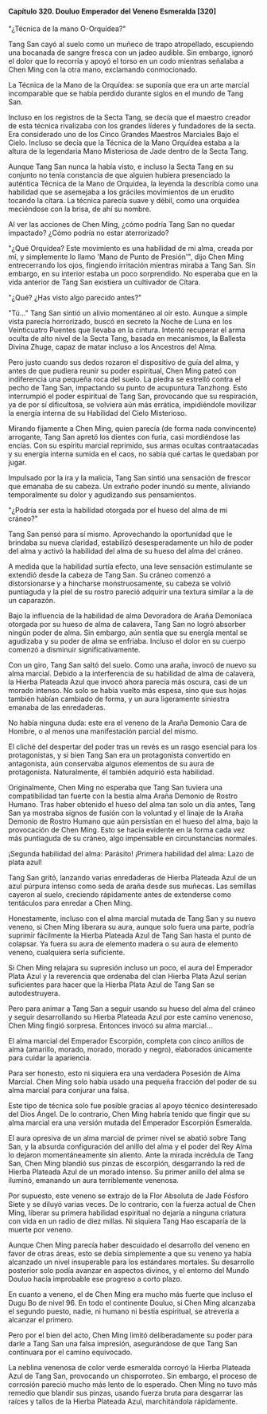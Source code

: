 
#### Capítulo 320. Douluo Emperador del Veneno Esmeralda [320]


"¿Técnica de la mano O-Orquídea?"

Tang San cayó al suelo como un muñeco de trapo atropellado, escupiendo una bocanada de sangre fresca con un jadeo audible. Sin embargo, ignoró el dolor que lo recorría y apoyó el torso en un codo mientras señalaba a Chen Ming con la otra mano, exclamando conmocionado.

La Técnica de la Mano de la Orquídea: se suponía que era un arte marcial incomparable que se había perdido durante siglos en el mundo de Tang San.

Incluso en los registros de la Secta Tang, se decía que el maestro creador de esta técnica rivalizaba con los grandes líderes y fundadores de la secta. Era considerado uno de los Cinco Grandes Maestros Marciales Bajo el Cielo. Incluso se decía que la Técnica de la Mano Orquídea estaba a la altura de la legendaria Mano Misteriosa de Jade dentro de la Secta Tang.

Aunque Tang San nunca la había visto, e incluso la Secta Tang en su conjunto no tenía constancia de que alguien hubiera presenciado la auténtica Técnica de la Mano de Orquídea, la leyenda la describía como una habilidad que se asemejaba a los gráciles movimientos de un erudito tocando la cítara. La técnica parecía suave y débil, como una orquídea meciéndose con la brisa, de ahí su nombre.

Al ver las acciones de Chen Ming, ¿cómo podría Tang San no quedar impactado? ¿Cómo podría no estar aterrorizado?

"¿Qué Orquídea? Este movimiento es una habilidad de mi alma, creada por mí, y simplemente lo llamo 'Mano de Punto de Presión'", dijo Chen Ming entrecerrando los ojos, fingiendo irritación mientras miraba a Tang San. Sin embargo, en su interior estaba un poco sorprendido. No esperaba que en la vida anterior de Tang San existiera un cultivador de Cítara.

"¿Qué? ¿Has visto algo parecido antes?"

"Tú..." Tang San sintió un alivio momentáneo al oír esto. Aunque a simple vista parecía horrorizado, buscó en secreto la Noche de Luna en los Veinticuatro Puentes que llevaba en la cintura. Intentó recuperar el arma oculta de alto nivel de la Secta Tang, basada en mecanismos, la Ballesta Divina Zhuge, capaz de matar incluso a los Ancestros del Alma.

Pero justo cuando sus dedos rozaron el dispositivo de guía del alma, y antes de que pudiera reunir su poder espiritual, Chen Ming pateó con indiferencia una pequeña roca del suelo. La piedra se estrelló contra el pecho de Tang San, impactando su punto de acupuntura Tanzhong. Esto interrumpió el poder espiritual de Tang San, provocando que su respiración, ya de por sí dificultosa, se volviera aún más errática, impidiéndole movilizar la energía interna de su Habilidad del Cielo Misterioso.

Mirando fijamente a Chen Ming, quien parecía (de forma nada convincente) arrogante, Tang San apretó los dientes con furia, casi mordiéndose las encías. Con su espíritu marcial reprimido, sus armas ocultas contraatacadas y su energía interna sumida en el caos, no sabía qué cartas le quedaban por jugar.

Impulsado por la ira y la malicia, Tang San sintió una sensación de frescor que emanaba de su cabeza. Un extraño poder inundó su mente, aliviando temporalmente su dolor y agudizando sus pensamientos.

"¿Podría ser esta la habilidad otorgada por el hueso del alma de mi cráneo?"

Tang San pensó para sí mismo. Aprovechando la oportunidad que le brindaba su nueva claridad, estabilizó desesperadamente un hilo de poder del alma y activó la habilidad del alma de su hueso del alma del cráneo.

A medida que la habilidad surtía efecto, una leve sensación estimulante se extendió desde la cabeza de Tang San. Su cráneo comenzó a distorsionarse y a hincharse monstruosamente, su cabeza se volvió puntiaguda y la piel de su rostro pareció adquirir una textura similar a la de un caparazón.

Bajo la influencia de la habilidad de alma Devoradora de Araña Demoniaca otorgada por su hueso de alma de calavera, Tang San no logró absorber ningún poder de alma. Sin embargo, aún sentía que su energía mental se agudizaba y su poder de alma se enfriaba. Incluso el dolor en su cuerpo comenzó a disminuir significativamente.

Con un giro, Tang San saltó del suelo. Como una araña, invocó de nuevo su alma marcial. Debido a la interferencia de su habilidad de alma de calavera, la Hierba Plateada Azul que invocó ahora parecía más oscura, casi de un morado intenso. No solo se había vuelto más espesa, sino que sus hojas también habían cambiado de forma, y un aura ligeramente siniestra emanaba de las enredaderas.

No había ninguna duda: este era el veneno de la Araña Demonio Cara de Hombre, o al menos una manifestación parcial del mismo.

El cliché del despertar del poder tras un revés es un rasgo esencial para los protagonistas, y si bien Tang San era un protagonista convertido en antagonista, aún conservaba algunos elementos de su aura de protagonista. Naturalmente, él también adquirió esta habilidad.

Originalmente, Chen Ming no esperaba que Tang San tuviera una compatibilidad tan fuerte con la bestia alma Araña Demonio de Rostro Humano. Tras haber obtenido el hueso del alma tan solo un día antes, Tang San ya mostraba signos de fusión con la voluntad y el linaje de la Araña Demonio de Rostro Humano que aún persistían en el hueso del alma, bajo la provocación de Chen Ming. Esto se hacía evidente en la forma cada vez más puntiaguda de su cráneo, algo impensable en circunstancias normales.

¡Segunda habilidad del alma: Parásito! ¡Primera habilidad del alma: Lazo de plata azul!

Tang San gritó, lanzando varias enredaderas de Hierba Plateada Azul de un azul púrpura intenso como seda de araña desde sus muñecas. Las semillas cayeron al suelo, creciendo rápidamente antes de extenderse como tentáculos para enredar a Chen Ming.

Honestamente, incluso con el alma marcial mutada de Tang San y su nuevo veneno, si Chen Ming liberara su aura, aunque solo fuera una parte, podría suprimir fácilmente la Hierba Plateada Azul de Tang San hasta el punto de colapsar. Ya fuera su aura de elemento madera o su aura de elemento veneno, cualquiera sería suficiente.

Si Chen Ming relajara su supresión incluso un poco, el aura del Emperador Plata Azul y la reverencia que ordenaba del clan Hierba Plata Azul serían suficientes para hacer que la Hierba Plata Azul de Tang San se autodestruyera.

Pero para animar a Tang San a seguir usando su hueso del alma del cráneo y seguir desarrollando su Hierba Plateada Azul por este camino venenoso, Chen Ming fingió sorpresa. Entonces invocó su alma marcial...

El alma marcial del Emperador Escorpión, completa con cinco anillos de alma (amarillo, morado, morado, morado y negro), elaborados únicamente para cuidar la apariencia.

Para ser honesto, esto ni siquiera era una verdadera Posesión de Alma Marcial. Chen Ming solo había usado una pequeña fracción del poder de su alma marcial para conjurar una falsa.

Este tipo de técnica solo fue posible gracias al apoyo técnico desinteresado del Dios Ángel. De lo contrario, Chen Ming habría tenido que fingir que su alma marcial era una versión mutada del Emperador Escorpión Esmeralda.

El aura opresiva de un alma marcial de primer nivel se abatió sobre Tang San, y la absurda configuración del anillo del alma y el poder del Rey Alma lo dejaron momentáneamente sin aliento. Ante la mirada incrédula de Tang San, Chen Ming blandió sus pinzas de escorpión, desgarrando la red de Hierba Plateada Azul de un morado intenso. Su primer anillo del alma se iluminó, emanando un aura terriblemente venenosa.

Por supuesto, este veneno se extrajo de la Flor Absoluta de Jade Fósforo Siete y se diluyó varias veces. De lo contrario, con la fuerza actual de Chen Ming, liberar su primera habilidad espiritual no dejaría a ninguna criatura con vida en un radio de diez millas. Ni siquiera Tang Hao escaparía de la muerte por veneno.

Aunque Chen Ming parecía haber descuidado el desarrollo del veneno en favor de otras áreas, esto se debía simplemente a que su veneno ya había alcanzado un nivel insuperable para los estándares mortales. Su desarrollo posterior solo podía avanzar en aspectos divinos, y el entorno del Mundo Douluo hacía improbable ese progreso a corto plazo.

En cuanto a veneno, el de Chen Ming era mucho más fuerte que incluso el Dugu Bo de nivel 96. En todo el continente Douluo, si Chen Ming alcanzaba el segundo puesto, nadie, ni humano ni bestia espiritual, se atrevería a alcanzar el primero.

Pero por el bien del acto, Chen Ming limitó deliberadamente su poder para darle a Tang San una falsa impresión, asegurándose de que Tang San continuara por el camino equivocado.

La neblina venenosa de color verde esmeralda corroyó la Hierba Plateada Azul de Tang San, provocando un chisporroteo. Sin embargo, el proceso de corrosión pareció mucho más lento de lo esperado. Chen Ming no tuvo más remedio que blandir sus pinzas, usando fuerza bruta para desgarrar las raíces y tallos de la Hierba Plateada Azul, marchitándola rápidamente.